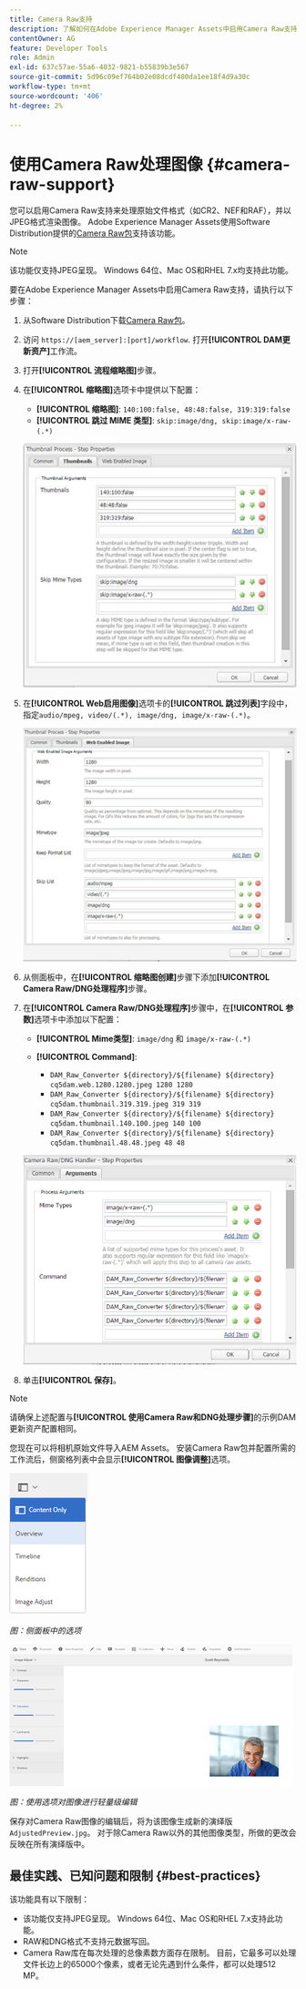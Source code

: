 ```yaml
---
title: Camera Raw支持
description: 了解如何在Adobe Experience Manager Assets中启用Camera Raw支持。
contentOwner: AG
feature: Developer Tools
role: Admin
exl-id: 637c57ae-55a6-4032-9821-b55839b3e567
source-git-commit: 5d96c09ef764b02e08dcdf480da1ee18f4d9a30c
workflow-type: tm+mt
source-wordcount: '406'
ht-degree: 2%

---
```


# 使用Camera Raw处理图像 {#camera-raw-support}

您可以启用Camera Raw支持来处理原始文件格式（如CR2、NEF和RAF），并以JPEG格式渲染图像。 Adobe Experience Manager Assets使用Software Distribution提供的[Camera Raw包](https://experience.adobe.com/#/downloads/content/software-distribution/en/aem.html?package=/content/software-distribution/en/details.html/content/dam/aem/public/adobe/packages/aem630/product/assets/aem-assets-cameraraw-pkg)支持该功能。

>[!NOTE]
>
>该功能仅支持JPEG呈现。 Windows 64位、Mac OS和RHEL 7.x均支持此功能。

要在Adobe Experience Manager Assets中启用Camera Raw支持，请执行以下步骤：

1. 从Software Distribution下载[Camera Raw包](https://experience.adobe.com/#/downloads/content/software-distribution/en/aem.html?package=/content/software-distribution/en/details.html/content/dam/aem/public/adobe/packages/aem630/product/assets/aem-assets-cameraraw-pkg)。

1. 访问 `https://[aem_server]:[port]/workflow`. 打开&#x200B;**[!UICONTROL DAM更新资产]**&#x200B;工作流。

1. 打开&#x200B;**[!UICONTROL 流程缩略图]**&#x200B;步骤。

1. 在&#x200B;**[!UICONTROL 缩略图]**&#x200B;选项卡中提供以下配置：

   * **[!UICONTROL 缩略图]**:  `140:100:false, 48:48:false, 319:319:false`
   * **[!UICONTROL 跳过 MIME 类型]**: `skip:image/dng, skip:image/x-raw-(.*)`

   ![奇利马奇](assets/chlimage_1-334.png)

1. 在&#x200B;**[!UICONTROL Web启用图像]**&#x200B;选项卡的&#x200B;**[!UICONTROL 跳过列表]**&#x200B;字段中，指定`audio/mpeg, video/(.*), image/dng, image/x-raw-(.*)`。

   ![奇利马奇](assets/chlimage_1-335.png)

1. 从侧面板中，在&#x200B;**[!UICONTROL 缩略图创建]**&#x200B;步骤下添加&#x200B;**[!UICONTROL Camera Raw/DNG处理程序]**&#x200B;步骤。

1. 在&#x200B;**[!UICONTROL Camera Raw/DNG处理程序]**&#x200B;步骤中，在&#x200B;**[!UICONTROL 参数]**&#x200B;选项卡中添加以下配置：

   * **[!UICONTROL Mime类型]**: `image/dng` 和  `image/x-raw-(.*)`
   * **[!UICONTROL Command]**:

      * `DAM_Raw_Converter ${directory}/${filename} ${directory} cq5dam.web.1280.1280.jpeg 1280 1280`
      * `DAM_Raw_Converter ${directory}/${filename} ${directory} cq5dam.thumbnail.319.319.jpeg 319 319`
      * `DAM_Raw_Converter ${directory}/${filename} ${directory} cq5dam.thumbnail.140.100.jpeg 140 100`
      * `DAM_Raw_Converter ${directory}/${filename} ${directory} cq5dam.thumbnail.48.48.jpeg 48 48`

   ![chlimage_1-336](assets/chlimage_1-336.png)

1. 单击&#x200B;**[!UICONTROL 保存]**。

>[!NOTE]
>
>请确保上述配置与&#x200B;**[!UICONTROL 使用Camera Raw和DNG处理步骤]**&#x200B;的示例DAM更新资产配置相同。

您现在可以将相机原始文件导入AEM Assets。 安装Camera Raw包并配置所需的工作流后，侧窗格列表中会显示&#x200B;**[!UICONTROL 图像调整]**&#x200B;选项。

![chlimage_1-337](assets/chlimage_1-337.png)

*图：侧面板中的选项*

![chlimage_1-338](assets/chlimage_1-338.png)

*图：使用选项对图像进行轻量级编辑*

保存对Camera Raw图像的编辑后，将为该图像生成新的演绎版`AdjustedPreview.jpg`。 对于除Camera Raw以外的其他图像类型，所做的更改会反映在所有演绎版中。

## 最佳实践、已知问题和限制 {#best-practices}

该功能具有以下限制：

* 该功能仅支持JPEG呈现。 Windows 64位、Mac OS和RHEL 7.x支持此功能。
* RAW和DNG格式不支持元数据写回。
* Camera Raw库在每次处理的总像素数方面存在限制。 目前，它最多可以处理文件长边上的65000个像素，或者无论先遇到什么条件，都可以处理512 MP。
